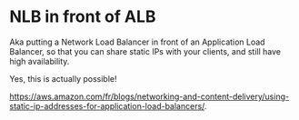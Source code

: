 # NLB in front of ALB

Aka putting a Network Load Balancer in front of an Application Load Balancer,
so that you can share static IPs with your clients, and still have high
availability.

Yes, this is actually possible!

<https://aws.amazon.com/fr/blogs/networking-and-content-delivery/using-static-ip-addresses-for-application-load-balancers/>.
